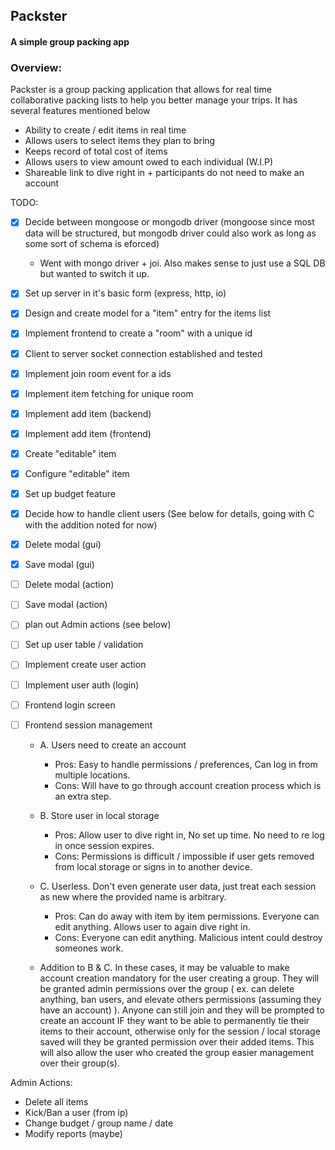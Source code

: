 ## Packster

#### A simple group packing app

### Overview:

Packster is a group packing application that allows for real time collaborative packing lists to help you better manage your trips. It has several features mentioned below <br/>

- Ability to create / edit items in real time
- Allows users to select items they plan to bring
- Keeps record of total cost of items
- Allows users to view amount owed to each individual (W.I.P)
- Shareable link to dive right in + participants do not need to make an account <br/>

TODO:

- [x] Decide between mongoose or mongodb driver (mongoose since most data will be structured, but mongodb driver could also work as long as some sort of schema is eforced)
  - Went with mongo driver + joi. Also makes sense to just use a SQL DB but wanted to switch it up.
- [x] Set up server in it's basic form (express, http, io)
- [x] Design and create model for a "item" entry for the items list
- [x] Implement frontend to create a "room" with a unique id
- [x] Client to server socket connection established and tested
- [x] Implement join room event for a ids
- [x] Implement item fetching for unique room
- [x] Implement add item (backend)
- [x] Implement add item (frontend)
- [x] Create "editable" item
- [x] Configure "editable" item
- [x] Set up budget feature
- [x] Decide how to handle client users (See below for details, going with C with the addition noted for now)
- [x] Delete modal (gui)
- [x] Save modal (gui)
- [ ] Delete modal (action)
- [ ] Save modal (action)
- [ ] plan out Admin actions (see below)
- [ ] Set up user table / validation
- [ ] Implement create user action
- [ ] Implement user auth (login)
- [ ] Frontend login screen
- [ ] Frontend session management

  - A. Users need to create an account
    - Pros: Easy to handle permissions / preferences, Can log in from multiple locations.
    - Cons: Will have to go through account creation process which is an extra step.
  - B. Store user in local storage
    - Pros: Allow user to dive right in, No set up time. No need to re log in once session expires.
    - Cons: Permissions is difficult / impossible if user gets removed from local storage or signs in to another device.
  - C. Userless. Don't even generate user data, just treat each session as new where the provided name is arbitrary.

    - Pros: Can do away with item by item permissions. Everyone can edit anything. Allows user to again dive right in.
    - Cons: Everyone can edit anything. Malicious intent could destroy someones work.

  - Addition to B & C. In these cases, it may be valuable to make account creation mandatory for the user creating a group. They will be granted admin permissions over the group ( ex. can delete anything, ban users, and elevate others permissions (assuming they have an account) ). Anyone can still join and they will be prompted to create an account IF they want to be able to permanently tie their items to their account, otherwise only for the session / local storage saved will they be granted permission over their added items. This will also allow the user who created the group easier management over their group(s).

Admin Actions:

- Delete all items
- Kick/Ban a user (from ip)
- Change budget / group name / date
- Modify reports (maybe)
